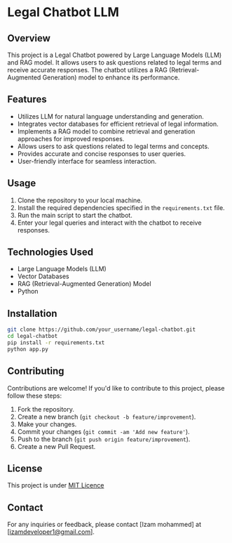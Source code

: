 # Legal Chatbot LLM 

## Overview
This project is a Legal Chatbot powered by Large Language Models (LLM) and RAG model. It allows users to ask questions related to legal terms and receive accurate responses. The chatbot utilizes a RAG (Retrieval-Augmented Generation) model to enhance its performance.

## Features
- Utilizes LLM for natural language understanding and generation.
- Integrates vector databases for efficient retrieval of legal information.
- Implements a RAG model to combine retrieval and generation approaches for improved responses.
- Allows users to ask questions related to legal terms and concepts.
- Provides accurate and concise responses to user queries.
- User-friendly interface for seamless interaction.

## Usage
1. Clone the repository to your local machine.
2. Install the required dependencies specified in the `requirements.txt` file.
3. Run the main script to start the chatbot.
4. Enter your legal queries and interact with the chatbot to receive responses.

## Technologies Used
- Large Language Models (LLM)
- Vector Databases
- RAG (Retrieval-Augmented Generation) Model
- Python

## Installation
```bash
git clone https://github.com/your_username/legal-chatbot.git
cd legal-chatbot
pip install -r requirements.txt
python app.py
```

## Contributing
Contributions are welcome! If you'd like to contribute to this project, please follow these steps:
1. Fork the repository.
2. Create a new branch (`git checkout -b feature/improvement`).
3. Make your changes.
4. Commit your changes (`git commit -am 'Add new feature'`).
5. Push to the branch (`git push origin feature/improvement`).
6. Create a new Pull Request.

## License
This project is under [MIT Licence](LICENSE)

## Contact
For any inquiries or feedback, please contact [Izam mohammed] at [izamdeveloper1@gmail.com].
